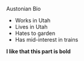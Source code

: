Austonian Bio

- Works in Utah
- Lives in Utah
- Hates to garden
- Has mid-interest in trains

**I like that this part is bold**

